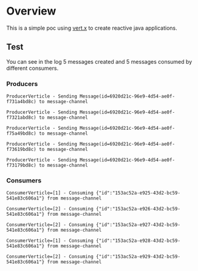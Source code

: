 # Overview

This is a simple poc using [vert.x] to create reactive java applications.


## Test

You can see in the log 5 messages created and 5 messages consumed by different consumers.

### Producers

`ProducerVerticle - Sending Message(id=6920d21c-96e9-4d54-ae0f-f731a4bd8c) to message-channel`

`ProducerVerticle - Sending Message(id=6920d21c-96e9-4d54-ae0f-f7321abd8c) to message-channel`

`ProducerVerticle - Sending Message(id=6920d21c-96e9-4d54-ae0f-f75a49bd8c) to message-channel`

`ProducerVerticle - Sending Message(id=6920d21c-96e9-4d54-ae0f-f73619bd8c) to message-channel`

`ProducerVerticle - Sending Message(id=6920d21c-96e9-4d54-ae0f-f73179bd8c) to message-channel`


### Consumers

`ConsumerVerticle=[1] - Consuming {"id":"153ac52a-e925-43d2-bc59-541e83c606a1"} from message-channel`

`ConsumerVerticle=[2] - Consuming {"id":"153ac52a-e926-43d2-bc59-541e83c606a1"} from message-channel`

`ConsumerVerticle=[2] - Consuming {"id":"153ac52a-e927-43d2-bc59-541e83c606a1"} from message-channel`

`ConsumerVerticle=[1] - Consuming {"id":"153ac52a-e928-43d2-bc59-541e83c606a1"} from message-channel`

`ConsumerVerticle=[2] - Consuming {"id":"153ac52a-e929-43d2-bc59-541e83c606a1"} from message-channel`

[vert.x]: https://vertx.io/
